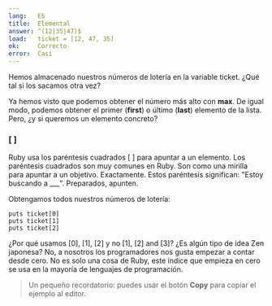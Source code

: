 ```yaml
---
lang:   ES
title:  Elemental
answer: ^(12|35|47)$
load:   ticket = [12, 47, 35]
ok:     Correcto
error:  Casi
---
```


Hemos almacenado nuestros números de lotería en la variable ticket. ¿Qué tal si los sacamos otra vez?

Ya hemos visto que podemos obtener el número más alto con __max__. De igual modo, podemos
obtener el primer (__first__) o último (__last__) elemento de la lista.
Pero, ¿y si queremos un elemento concreto?



### [ ]
Ruby usa los paréntesis cuadrados [ ] para apuntar a un elemento.
Los paréntesis cuadrados son muy comunes en Ruby.
Son como una mirilla para apuntar a un objetivo. Exactamente.
Estos paréntesis significan: "Estoy buscando a ___". Preparados, apunten.

Obtengamos todos nuestros números de lotería:

    puts ticket[0]
    puts ticket[1]
    puts ticket[2]

¿Por qué usamos [0], [1], [2] y no [1], [2] and [3]? 
¿Es algún tipo de idea Zen japonesa?
No, a nosotros los programadores nos gusta empezar a contar desde cero. No es solo una cosa de Ruby,
este índice que empieza en cero se usa en la mayoría de lenguajes de programación.

> Un pequeño recordatorio: puedes usar el botón __Copy__ para copiar el ejemplo al editor.
